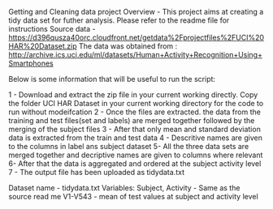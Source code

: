 Getting and Cleaning data project
Overview - This project aims at creating a tidy data set for futher analysis. Please refer to the readme file for instructions
Source data - https://d396qusza40orc.cloudfront.net/getdata%2Fprojectfiles%2FUCI%20HAR%20Dataset.zip
The data was obtained from : http://archive.ics.uci.edu/ml/datasets/Human+Activity+Recognition+Using+Smartphones

Below is some information that will be useful to run the script:

1 - Download and extract the zip file in your current working directly. Copy the folder UCI HAR Dataset in your current working directory for the code to run without modeifcation
2 - Once the files are extracted. the data from the training and test files(set and labels) are merged together followed by the merging of the subject files
3 - After that only mean and standard deviation data is extracted from the train and test data
4 - Descritive names are given to the columns in label ans subject dataset
5- All the three data sets are merged together and decriptive names are given to columns where relevant
6- After that the data is aggregated and ordered at the subject activity level
7 - The output file has been uploaded as tidydata.txt

Dataset name - tidydata.txt
Variables: Subject, Activity - Same as the source read me V1-V543 - mean of test values at subject and activity level
